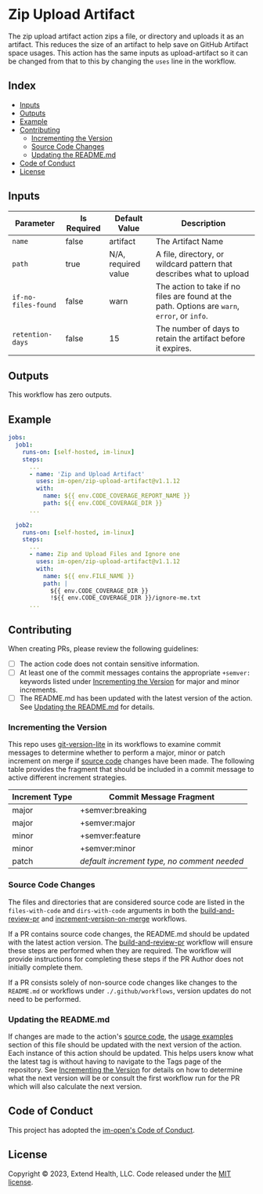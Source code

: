 # Zip Upload Artifact
The zip upload artifact action zips a file, or directory and uploads it as an artifact. This reduces the size of an artifact to help save on GitHub Artifact space usages. This action has the same inputs as upload-artifact so it can be changed from that to this by changing the `uses` line in the workflow.

## Index

- [Inputs](#inputs)
- [Outputs](#outputs)
- [Example](#example)
- [Contributing](#contributing)
  - [Incrementing the Version](#incrementing-the-version)
  - [Source Code Changes](#source-code-changes)
  - [Updating the README.md](#updating-the-readmemd)
- [Code of Conduct](#code-of-conduct)
- [License](#license)

## Inputs

| Parameter               | Is Required | Default Value       | Description           |
| ----------------------- | ----------- | ------------------- | --------------------- |
| `name`                  | false       | artifact            | The Artifact Name |
| `path`                  | true        | N/A, required value | A file, directory, or wildcard pattern that describes what to upload |
| `if-no-files-found`     | false       | warn                | The action to take if no files are found at the path. Options are `warn`, `error`, or `info`. |
| `retention-days`        | false       | 15                  | The number of days to retain the artifact before it expires. |


## Outputs

This workflow has zero outputs.

## Example

```yml
jobs:
  job1:
    runs-on: [self-hosted, im-linux]
    steps:
      ...
      - name: 'Zip and Upload Artifact'
        uses: im-open/zip-upload-artifact@v1.1.12
        with:
          name: ${{ env.CODE_COVERAGE_REPORT_NAME }}
          path: ${{ env.CODE_COVERAGE_DIR }}
      ...
  
  job2:
    runs-on: [self-hosted, im-linux]
    steps:
      ...
      - name: Zip and Upload Files and Ignore one
        uses: im-open/zip-upload-artifact@v1.1.12
        with:
          name: ${{ env.FILE_NAME }}
          path: |
            ${{ env.CODE_COVERAGE_DIR }}
            !${{ env.CODE_COVERAGE_DIR }}/ignore-me.txt
      ...
```

## Contributing

When creating PRs, please review the following guidelines:

- [ ] The action code does not contain sensitive information.
- [ ] At least one of the commit messages contains the appropriate `+semver:` keywords listed under [Incrementing the Version] for major and minor increments.
- [ ] The README.md has been updated with the latest version of the action.  See [Updating the README.md] for details.

### Incrementing the Version

This repo uses [git-version-lite] in its workflows to examine commit messages to determine whether to perform a major, minor or patch increment on merge if [source code] changes have been made.  The following table provides the fragment that should be included in a commit message to active different increment strategies.

| Increment Type | Commit Message Fragment                     |
|----------------|---------------------------------------------|
| major          | +semver:breaking                            |
| major          | +semver:major                               |
| minor          | +semver:feature                             |
| minor          | +semver:minor                               |
| patch          | *default increment type, no comment needed* |

### Source Code Changes

The files and directories that are considered source code are listed in the `files-with-code` and `dirs-with-code` arguments in both the [build-and-review-pr] and [increment-version-on-merge] workflows.

If a PR contains source code changes, the README.md should be updated with the latest action version.  The [build-and-review-pr] workflow will ensure these steps are performed when they are required.  The workflow will provide instructions for completing these steps if the PR Author does not initially complete them.

If a PR consists solely of non-source code changes like changes to the `README.md` or workflows under `./.github/workflows`, version updates do not need to be performed.

### Updating the README.md

If changes are made to the action's [source code], the [usage examples] section of this file should be updated with the next version of the action.  Each instance of this action should be updated.  This helps users know what the latest tag is without having to navigate to the Tags page of the repository.  See [Incrementing the Version] for details on how to determine what the next version will be or consult the first workflow run for the PR which will also calculate the next version.

## Code of Conduct

This project has adopted the [im-open's Code of Conduct](https://github.com/im-open/.github/blob/main/CODE_OF_CONDUCT.md).

## License

Copyright &copy; 2023, Extend Health, LLC. Code released under the [MIT license](LICENSE).

[git-version-lite]: https://github.com/im-open/git-version-lite
[Incrementing the Version]: #incrementing-the-version
[Updating the README.md]: #updating-the-readmemd
[build-and-review-pr]: ./.github/workflows/build-and-review-pr.yml
[increment-version-on-merge]: ./.github/workflows/increment-version-on-merge.yml
[source code]: #source-code-changes
[usage examples]: #usage-examples

